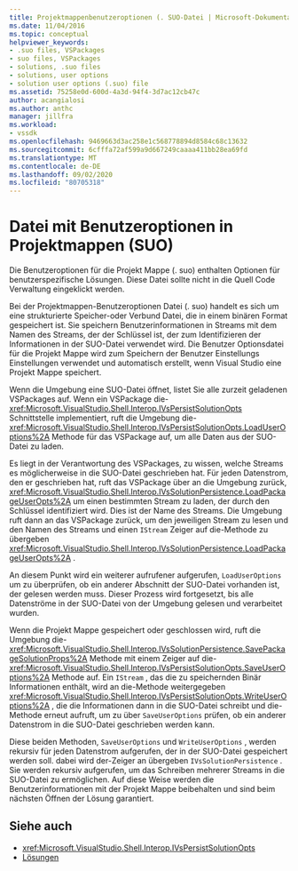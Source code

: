 ```yaml
---
title: Projektmappenbenutzeroptionen (. SUO-Datei | Microsoft-Dokumentation
ms.date: 11/04/2016
ms.topic: conceptual
helpviewer_keywords:
- .suo files, VSPackages
- suo files, VSPackages
- solutions, .suo files
- solutions, user options
- solution user options (.suo) file
ms.assetid: 75258e0d-600d-4a3d-94f4-3d7ac12cb47c
author: acangialosi
ms.author: anthc
manager: jillfra
ms.workload:
- vssdk
ms.openlocfilehash: 9469663d3ac258e1c568778894d8584c68c13632
ms.sourcegitcommit: 6cfffa72af599a9d667249caaaa411bb28ea69fd
ms.translationtype: MT
ms.contentlocale: de-DE
ms.lasthandoff: 09/02/2020
ms.locfileid: "80705318"
---
```

# <a name="solution-user-options-suo-file"></a>Datei mit Benutzeroptionen in Projektmappen (SUO)
Die Benutzeroptionen für die Projekt Mappe (. suo) enthalten Optionen für benutzerspezifische Lösungen. Diese Datei sollte nicht in die Quell Code Verwaltung eingeklickt werden.

 Bei der Projektmappen-Benutzeroptionen Datei (. suo) handelt es sich um eine strukturierte Speicher-oder Verbund Datei, die in einem binären Format gespeichert ist. Sie speichern Benutzerinformationen in Streams mit dem Namen des Streams, der der Schlüssel ist, der zum Identifizieren der Informationen in der SUO-Datei verwendet wird. Die Benutzer Optionsdatei für die Projekt Mappe wird zum Speichern der Benutzer Einstellungs Einstellungen verwendet und automatisch erstellt, wenn Visual Studio eine Projekt Mappe speichert.

 Wenn die Umgebung eine SUO-Datei öffnet, listet Sie alle zurzeit geladenen VSPackages auf. Wenn ein VSPackage die- <xref:Microsoft.VisualStudio.Shell.Interop.IVsPersistSolutionOpts> Schnittstelle implementiert, ruft die Umgebung die- <xref:Microsoft.VisualStudio.Shell.Interop.IVsPersistSolutionOpts.LoadUserOptions%2A> Methode für das VSPackage auf, um alle Daten aus der SUO-Datei zu laden.

 Es liegt in der Verantwortung des VSPackages, zu wissen, welche Streams es möglicherweise in die SUO-Datei geschrieben hat. Für jeden Datenstrom, den er geschrieben hat, ruft das VSPackage über an die Umgebung zurück, <xref:Microsoft.VisualStudio.Shell.Interop.IVsSolutionPersistence.LoadPackageUserOpts%2A> um einen bestimmten Stream zu laden, der durch den Schlüssel identifiziert wird. Dies ist der Name des Streams. Die Umgebung ruft dann an das VSPackage zurück, um den jeweiligen Stream zu lesen und den Namen des Streams und einen `IStream` Zeiger auf die-Methode zu übergeben <xref:Microsoft.VisualStudio.Shell.Interop.IVsSolutionPersistence.LoadPackageUserOpts%2A> .

 An diesem Punkt wird ein weiterer aufrufener aufgerufen, `LoadUserOptions` um zu überprüfen, ob ein anderer Abschnitt der SUO-Datei vorhanden ist, der gelesen werden muss. Dieser Prozess wird fortgesetzt, bis alle Datenströme in der SUO-Datei von der Umgebung gelesen und verarbeitet wurden.

 Wenn die Projekt Mappe gespeichert oder geschlossen wird, ruft die Umgebung die- <xref:Microsoft.VisualStudio.Shell.Interop.IVsSolutionPersistence.SavePackageSolutionProps%2A> Methode mit einem Zeiger auf die- <xref:Microsoft.VisualStudio.Shell.Interop.IVsPersistSolutionOpts.SaveUserOptions%2A> Methode auf. Ein `IStream` , das die zu speichernden Binär Informationen enthält, wird an die-Methode weitergegeben <xref:Microsoft.VisualStudio.Shell.Interop.IVsPersistSolutionOpts.WriteUserOptions%2A> , die die Informationen dann in die SUO-Datei schreibt und die-Methode erneut aufruft, um zu über `SaveUserOptions` prüfen, ob ein anderer Datenstrom in die SUO-Datei geschrieben werden kann.

 Diese beiden Methoden, `SaveUserOptions` und `WriteUserOptions` , werden rekursiv für jeden Datenstrom aufgerufen, der in der SUO-Datei gespeichert werden soll. dabei wird der-Zeiger an übergeben `IVsSolutionPersistence` . Sie werden rekursiv aufgerufen, um das Schreiben mehrerer Streams in die SUO-Datei zu ermöglichen. Auf diese Weise werden die Benutzerinformationen mit der Projekt Mappe beibehalten und sind beim nächsten Öffnen der Lösung garantiert.

## <a name="see-also"></a>Siehe auch
- <xref:Microsoft.VisualStudio.Shell.Interop.IVsPersistSolutionOpts>
- [Lösungen](../../extensibility/internals/solutions-overview.md)

